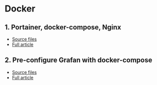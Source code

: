 # Docker

## 1. Portainer, docker-compose, Nginx

- [Source files](1-portainer-docker-compose-nginx/)
- [Full article](http://www.jeckel.fr/2017/12/portainer-nginx-et-docker-compose/)

## 2. Pre-configure Grafan with docker-compose

- [Source files](2-pre-configure-grafana/)
- [Full article](http://www.jeckel.fr/2017/12/pre-configurer-grafana-avec-docker-compose/)